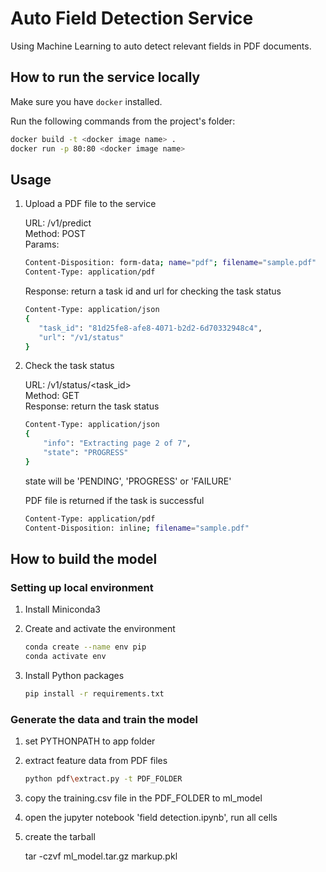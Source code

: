 # Auto Field Detection Service

Using Machine Learning to auto detect relevant fields in PDF documents.

## How to run the service locally

Make sure you have `docker` installed.

Run the following commands from the project's folder:

```bash
docker build -t <docker image name> .
docker run -p 80:80 <docker image name>
```

## Usage

1. Upload a PDF file to the service  

   URL: /v1/predict   
   Method: POST   
   Params:

   ```bash
   Content-Disposition: form-data; name="pdf"; filename="sample.pdf"  
   Content-Type: application/pdf
   ```

   Response: return a task id and url for checking the task status

   ```bash
   Content-Type: application/json
   {  
      "task_id": "81d25fe8-afe8-4071-b2d2-6d70332948c4",  
      "url": "/v1/status"  
   }  
   ```
   
1. Check the task status   

   URL: /v1/status/<task_id>   
   Method: GET   
   Response: return the task status
   
   ```bash
   Content-Type: application/json
   {  
       "info": "Extracting page 2 of 7",  
       "state": "PROGRESS"  
   }  
   ```

   state will be 'PENDING', 'PROGRESS' or 'FAILURE'
   
   PDF file is returned if the task is successful
   
   ```bash
   Content-Type: application/pdf  
   Content-Disposition: inline; filename="sample.pdf"  
   ```

## How to build the model

### Setting up local environment

1. Install Miniconda3
   
1. Create and activate the environment 

   ```bash
   conda create --name env pip
   conda activate env
   ```

1. Install Python packages

   ```bash
   pip install -r requirements.txt
   ```

### Generate the data and train the model

1. set PYTHONPATH to app folder

1. extract feature data from PDF files

   ```bash
   python pdf\extract.py -t PDF_FOLDER
   ```
   
1. copy the training.csv file in the PDF_FOLDER to ml_model

1. open the jupyter notebook 'field detection.ipynb', run all cells

1. create the tarball

   tar -czvf ml_model.tar.gz markup.pkl